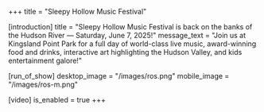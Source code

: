 +++
title = "Sleepy Hollow Music Festival"

[introduction]
title = "Sleepy Hollow Music Festival is back on the banks of the Hudson River — Saturday, June 7, 2025!"
message_text = "Join us at Kingsland Point Park for a full day of world-class live music, award-winning food and drinks, interactive art highlighting the Hudson Valley, and kids entertainment galore!"

[run_of_show]
desktop_image = "/images/ros.png"
mobile_image = "/images/ros-m.png"

[video]
is_enabled = true
+++
